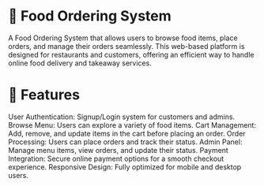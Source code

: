 
# 📌 Food Ordering System
A Food Ordering System that allows users to browse food items, place orders, and manage their orders seamlessly. This web-based platform is designed for restaurants and customers, offering an efficient way to handle online food delivery and takeaway services.

# 🚀 Features
User Authentication: Signup/Login system for customers and admins.
Browse Menu: Users can explore a variety of food items.
Cart Management: Add, remove, and update items in the cart before placing an order.
Order Processing: Users can place orders and track their status.
Admin Panel: Manage menu items, view orders, and update their status.
Payment Integration: Secure online payment options for a smooth checkout experience.
Responsive Design: Fully optimized for mobile and desktop users.




